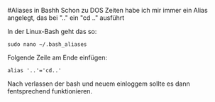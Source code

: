 #Aliases in Bashh
Schon zu DOS Zeiten habe ich mir immer ein Alias angelegt, das bei ".." ein "cd .." ausführt

In der Linux-Bash geht das so:

    sudo nano ~/.bash_aliases

Folgende Zeile am Ende einfügen:

    alias '..'='cd..'

Nach verlassen der bash und neuem einloggem sollte es dann fentsprechend funktionieren.

